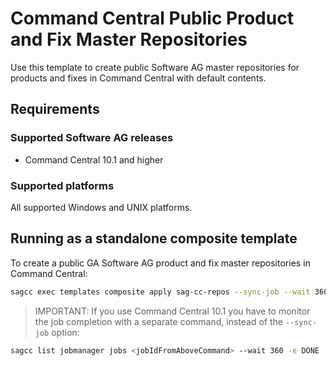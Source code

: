 <!-- Copyright 2013 - 2018 Software AG, Darmstadt, Germany and/or its licensors

   SPDX-License-Identifier: Apache-2.0

    Licensed under the Apache License, Version 2.0 (the "License");
    you may not use this file except in compliance with the License.
    You may obtain a copy of the License at

        http://www.apache.org/licenses/LICENSE-2.0

    Unless required by applicable law or agreed to in writing, software
    distributed under the License is distributed on an "AS IS" BASIS,
     WITHOUT WARRANTIES OR CONDITIONS OF ANY KIND, either express or implied.
     See the License for the specific language governing permissions and

     limitations under the License.                                                  

-->
# Command Central Public Product and Fix Master Repositories

Use this template to create public Software AG master repositories for products and fixes in Command Central with default contents.

## Requirements

### Supported Software AG releases

* Command Central 10.1 and higher

### Supported platforms

All supported Windows and UNIX platforms.

## Running as a standalone composite template

To create a public GA Software AG product and fix master repositories in Command Central:

```bash
sagcc exec templates composite apply sag-cc-repos --sync-job --wait 360
```

> IMPORTANT: If you use Command Central 10.1 you have to monitor the job completion with a separate command, instead of the `--sync-job` option:

```bash
sagcc list jobmanager jobs <jobIdFromAboveCommand> --wait 360 -e DONE
```